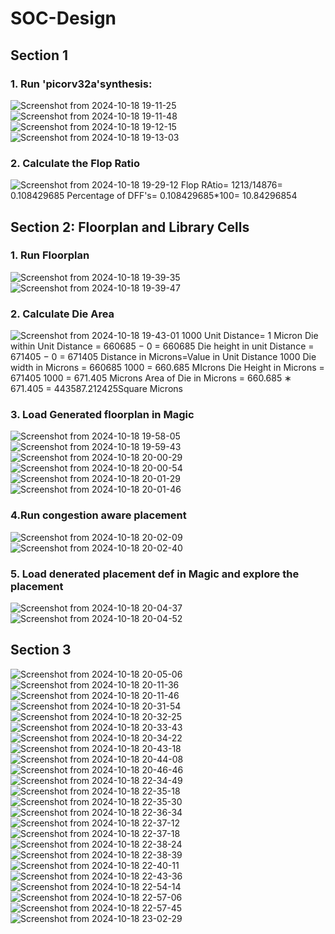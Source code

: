 # SOC-Design
## Section 1 
### 1. Run 'picorv32a'synthesis:
![Screenshot from 2024-10-18 19-11-25](https://github.com/user-attachments/assets/a78e6729-6a09-489f-82bb-0698fc0858ed)
![Screenshot from 2024-10-18 19-11-48](https://github.com/user-attachments/assets/485313ef-53fd-448e-bf83-dcfe3ba4918d)
![Screenshot from 2024-10-18 19-12-15](https://github.com/user-attachments/assets/4caba8aa-4e9a-4938-91c2-3178fcc6ac06)
![Screenshot from 2024-10-18 19-13-03](https://github.com/user-attachments/assets/f378bc95-42ff-4cbb-a215-2dfa69445dc5)
### 2. Calculate the Flop Ratio
![Screenshot from 2024-10-18 19-29-12](https://github.com/user-attachments/assets/b5e06a49-b54b-4a71-902f-f1114dafe3f3)
 Flop RAtio= 1213/14876= 0.108429685
 Percentage of DFF's= 0.108429685*100= 10.84296854
 ## Section 2: Floorplan and Library Cells
 ### 1. Run Floorplan
![Screenshot from 2024-10-18 19-39-35](https://github.com/user-attachments/assets/6d0791bb-80dc-44c9-9cb7-a3cf8d460209)
![Screenshot from 2024-10-18 19-39-47](https://github.com/user-attachments/assets/816692ce-6fe7-4a71-916d-81cecc3208a7)
### 2. Calculate Die Area
![Screenshot from 2024-10-18 19-43-01](https://github.com/user-attachments/assets/db313a2f-0502-4be5-88b1-bb07add8ee78)
 1000  Unit Distance= 1 Micron
Die within Unit Distance = 660685 − 0 = 660685
Die height in unit Distance = 671405 − 0 = 671405
Distance in Microns=Value in Unit Distance 1000
Die width in Microns = 660685 1000 = 660.685 MIcrons
Die Height in Microns = 671405 1000 = 671.405 Microns
Area of Die in Microns = 660.685 ∗ 671.405 = 443587.212425Square Microns

### 3. Load Generated floorplan in Magic
![Screenshot from 2024-10-18 19-58-05](https://github.com/user-attachments/assets/92e9c495-79b9-4443-a9b4-b5445e8b56ac)
![Screenshot from 2024-10-18 19-59-43](https://github.com/user-attachments/assets/cbec5ffc-133c-418b-b1f0-1e3dfd7db9c1)
![Screenshot from 2024-10-18 20-00-29](https://github.com/user-attachments/assets/21065f14-978a-4099-86c9-eb2cb341e440)
![Screenshot from 2024-10-18 20-00-54](https://github.com/user-attachments/assets/d8166ff6-3a16-4e2a-abf7-69314f5c2278)
![Screenshot from 2024-10-18 20-01-29](https://github.com/user-attachments/assets/91f019d5-a1d1-4547-bb54-83526da98270)
![Screenshot from 2024-10-18 20-01-46](https://github.com/user-attachments/assets/2ca0a35b-e2fc-449f-8dc6-8f5132b6b109)
### 4.Run congestion aware placement
![Screenshot from 2024-10-18 20-02-09](https://github.com/user-attachments/assets/e2c529ec-8ec8-49d9-9f8d-f514ad53cf8e)
![Screenshot from 2024-10-18 20-02-40](https://github.com/user-attachments/assets/1c176fe1-8c17-41fd-906e-30e960fec894)
### 5. Load denerated placement def in Magic and explore the placement
![Screenshot from 2024-10-18 20-04-37](https://github.com/user-attachments/assets/a4e172ba-381c-42f0-8e35-f053440a9df7)
![Screenshot from 2024-10-18 20-04-52](https://github.com/user-attachments/assets/3f073cc3-83b0-4463-b81b-80be7beb3ed7)
## Section 3
![Screenshot from 2024-10-18 20-05-06](https://github.com/user-attachments/assets/2fb49415-3d31-4b50-b436-92bfc21b46a5)
![Screenshot from 2024-10-18 20-11-36](https://github.com/user-attachments/assets/50561fa5-cc4f-4af9-9f85-103007d355f4)
![Screenshot from 2024-10-18 20-11-46](https://github.com/user-attachments/assets/969c7e20-c5ef-4dc1-8664-0468525f707c)
![Screenshot from 2024-10-18 20-31-54](https://github.com/user-attachments/assets/8435dda7-5d4f-4201-9f9c-3bc2482124d5)
![Screenshot from 2024-10-18 20-32-25](https://github.com/user-attachments/assets/2ad84ea2-f2db-4627-9757-9f957f0e6b66)
![Screenshot from 2024-10-18 20-33-43](https://github.com/user-attachments/assets/70863da2-cf25-4092-900d-e23c0c5a3bd7)
![Screenshot from 2024-10-18 20-34-22](https://github.com/user-attachments/assets/7d31b17f-b5fa-405d-8173-8b3b63b0680d)
![Screenshot from 2024-10-18 20-43-18](https://github.com/user-attachments/assets/2282dd2d-6c1f-4d73-9a7e-86874d6c71bf)
![Screenshot from 2024-10-18 20-44-08](https://github.com/user-attachments/assets/a53dcfa1-738f-428c-b9dd-9a9a99170109)
![Screenshot from 2024-10-18 20-46-46](https://github.com/user-attachments/assets/5f54acc5-fd6b-463d-b614-8dc1591d5f30)
![Screenshot from 2024-10-18 22-34-49](https://github.com/user-attachments/assets/16da83dd-d6c7-4d3b-babd-05b0acadec9a)
![Screenshot from 2024-10-18 22-35-18](https://github.com/user-attachments/assets/689ac044-7aa6-4798-80df-39e1f70b8022)
![Screenshot from 2024-10-18 22-35-30](https://github.com/user-attachments/assets/8c70544a-82bb-4a5c-a580-ef1cd0c18ac0)
![Screenshot from 2024-10-18 22-36-34](https://github.com/user-attachments/assets/466a1989-2dca-482a-a79f-b20a2aebc05e)
![Screenshot from 2024-10-18 22-37-12](https://github.com/user-attachments/assets/451b5d45-5fdc-4c00-8e76-6e4ce37a74e2)
![Screenshot from 2024-10-18 22-37-18](https://github.com/user-attachments/assets/83e15849-9eac-4e29-b985-9ea80abec226)
![Screenshot from 2024-10-18 22-38-24](https://github.com/user-attachments/assets/56b56150-4472-4859-896c-ef0d05afe5b8)
![Screenshot from 2024-10-18 22-38-39](https://github.com/user-attachments/assets/09d9bee4-bfcb-4fd3-8833-65cd0bd2aab9)
![Screenshot from 2024-10-18 22-40-11](https://github.com/user-attachments/assets/080f9802-86a1-4b0d-969e-59620d257ccc)
![Screenshot from 2024-10-18 22-43-36](https://github.com/user-attachments/assets/4b1a1e94-e1be-4062-9a30-60feeb394be2)
![Screenshot from 2024-10-18 22-54-14](https://github.com/user-attachments/assets/c87cf397-75a8-4e42-81fc-d5786f78b3ca)
![Screenshot from 2024-10-18 22-57-06](https://github.com/user-attachments/assets/2eea1763-ca38-4531-a5b5-2415a59c6ae7)
![Screenshot from 2024-10-18 22-57-45](https://github.com/user-attachments/assets/4ddeb6ec-847b-4ae7-ba42-370459f6e3bb)
![Screenshot from 2024-10-18 23-02-29](https://github.com/user-attachments/assets/79820154-90ad-4cdb-ba04-86a37bf853ec)
